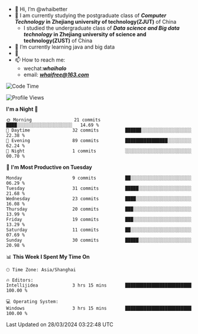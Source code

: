 - 👋 Hi, I’m @whaibetter
- 👀 I am currently studying the postgraduate class of ***Computer Technology* in Zhejiang university of technology(ZJUT)** of China
  -  I studied the undergraduate class of ***Data science and Big data technology* in Zhejiang university of science and technology(ZUST)** of China
- 🌱 I’m currently learning java and big data
- 💞️ 
- 📫 How to reach me: 
  - wechat:***whaihalo***
  - email: ***whaifree@163.com***

<!--START_SECTION:waka-->
![Code Time](http://img.shields.io/badge/Code%20Time-3%20hrs%2015%20mins-blue)

![Profile Views](http://img.shields.io/badge/Profile%20Views-96-blue)

**I'm a Night 🦉** 

```text
🌞 Morning                21 commits          ████░░░░░░░░░░░░░░░░░░░░░   14.69 % 
🌆 Daytime                32 commits          ██████░░░░░░░░░░░░░░░░░░░   22.38 % 
🌃 Evening                89 commits          ████████████████░░░░░░░░░   62.24 % 
🌙 Night                  1 commits           ░░░░░░░░░░░░░░░░░░░░░░░░░   00.70 % 
```
📅 **I'm Most Productive on Tuesday** 

```text
Monday                   9 commits           ██░░░░░░░░░░░░░░░░░░░░░░░   06.29 % 
Tuesday                  31 commits          █████░░░░░░░░░░░░░░░░░░░░   21.68 % 
Wednesday                23 commits          ████░░░░░░░░░░░░░░░░░░░░░   16.08 % 
Thursday                 20 commits          ███░░░░░░░░░░░░░░░░░░░░░░   13.99 % 
Friday                   19 commits          ███░░░░░░░░░░░░░░░░░░░░░░   13.29 % 
Saturday                 11 commits          ██░░░░░░░░░░░░░░░░░░░░░░░   07.69 % 
Sunday                   30 commits          █████░░░░░░░░░░░░░░░░░░░░   20.98 % 
```


📊 **This Week I Spent My Time On** 

```text
🕑︎ Time Zone: Asia/Shanghai

🔥 Editors: 
Intellijidea             3 hrs 15 mins       █████████████████████████   100.00 % 

💻 Operating System: 
Windows                  3 hrs 15 mins       █████████████████████████   100.00 % 
```


 Last Updated on 28/03/2024 03:22:48 UTC
<!--END_SECTION:waka-->
